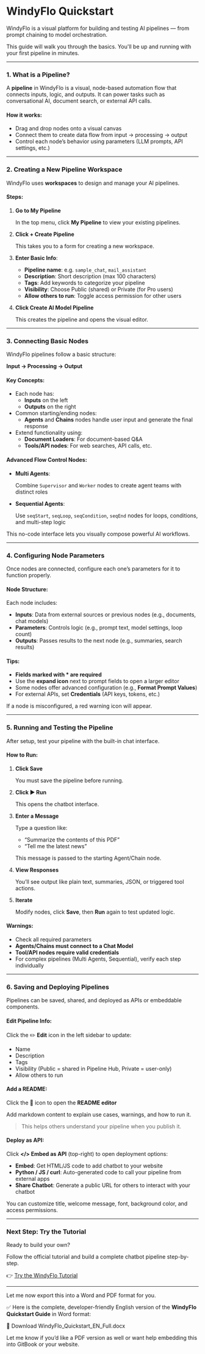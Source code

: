 # WindyFlo Quickstart

WindyFlo is a visual platform for building and testing AI pipelines — from prompt chaining to model orchestration.

This guide will walk you through the basics. You'll be up and running with your first pipeline in minutes.

***

### 1. What is a Pipeline?

A **pipeline** in WindyFlo is a visual, node-based automation flow that connects inputs, logic, and outputs. It can power tasks such as conversational AI, document search, or external API calls.

#### How it works:

* Drag and drop nodes onto a visual canvas
* Connect them to create data flow from input → processing → output
* Control each node’s behavior using parameters (LLM prompts, API settings, etc.)

***

### 2. Creating a New Pipeline Workspace

WindyFlo uses **workspaces** to design and manage your AI pipelines.

#### Steps:

1.  **Go to My Pipeline**

    In the top menu, click **My Pipeline** to view your existing pipelines.
2.  **Click + Create Pipeline**

    This takes you to a form for creating a new workspace.
3. **Enter Basic Info**:
   * **Pipeline name**: e.g. `sample_chat`, `mail_assistant`
   * **Description**: Short description (max 100 characters)
   * **Tags**: Add keywords to categorize your pipeline
   * **Visibility**: Choose Public (shared) or Private (for Pro users)
   * **Allow others to run**: Toggle access permission for other users
4.  **Click Create AI Model Pipeline**

    This creates the pipeline and opens the visual editor.

***

### 3. Connecting Basic Nodes

WindyFlo pipelines follow a basic structure:

**Input → Processing → Output**

#### Key Concepts:

* Each node has:
  * **Inputs** on the left
  * **Outputs** on the right
* Common starting/ending nodes:
  * **Agents** and **Chains** nodes handle user input and generate the final response
* Extend functionality using:
  * **Document Loaders**: For document-based Q\&A
  * **Tools/API nodes**: For web searches, API calls, etc.

#### Advanced Flow Control Nodes:

*   **Multi Agents**:

    Combine `Supervisor` and `Worker` nodes to create agent teams with distinct roles
*   **Sequential Agents**:

    Use `seqStart`, `seqLoop`, `seqCondition`, `seqEnd` nodes for loops, conditions, and multi-step logic

This no-code interface lets you visually compose powerful AI workflows.

***

### 4. Configuring Node Parameters

Once nodes are connected, configure each one’s parameters for it to function properly.

#### Node Structure:

Each node includes:

* **Inputs**: Data from external sources or previous nodes (e.g., documents, chat models)
* **Parameters**: Controls logic (e.g., prompt text, model settings, loop count)
* **Outputs**: Passes results to the next node (e.g., summaries, search results)

#### Tips:

* **Fields marked with \* are required**
* Use the **expand icon** next to prompt fields to open a larger editor
* Some nodes offer advanced configuration (e.g., **Format Prompt Values**)
* For external APIs, set **Credentials** (API keys, tokens, etc.)

If a node is misconfigured, a red warning icon will appear.

***

### 5. Running and Testing the Pipeline

After setup, test your pipeline with the built-in chat interface.

#### How to Run:

1.  **Click Save**

    You must save the pipeline before running.
2.  **Click ▶ Run**

    This opens the chatbot interface.
3.  **Enter a Message**

    Type a question like:

    * “Summarize the contents of this PDF”
    * “Tell me the latest news”

    This message is passed to the starting Agent/Chain node.
4.  **View Responses**

    You’ll see output like plain text, summaries, JSON, or triggered tool actions.
5.  **Iterate**

    Modify nodes, click **Save**, then **Run** again to test updated logic.

#### Warnings:

* Check all required parameters
* **Agents/Chains must connect to a Chat Model**
* **Tool/API nodes require valid credentials**
* For complex pipelines (Multi Agents, Sequential), verify each step individually

***

### 6. Saving and Deploying Pipelines

Pipelines can be saved, shared, and deployed as APIs or embeddable components.

#### Edit Pipeline Info:

Click the ✏️ **Edit** icon in the left sidebar to update:

* Name
* Description
* Tags
* Visibility (Public = shared in Pipeline Hub, Private = user-only)
* Allow others to run

#### Add a README:

Click the 📄 icon to open the **README editor**

Add markdown content to explain use cases, warnings, and how to run it.

> This helps others understand your pipeline when you publish it.

#### Deploy as API:

Click **\</> Embed as API** (top-right) to open deployment options:

* **Embed**: Get HTML/JS code to add chatbot to your website
* **Python / JS / curl**: Auto-generated code to call your pipeline from external apps
* **Share Chatbot**: Generate a public URL for others to interact with your chatbot

You can customize title, welcome message, font, background color, and access permissions.

***

### Next Step: Try the Tutorial

Ready to build your own?

Follow the official tutorial and build a complete chatbot pipeline step-by-step.

👉 [Try the WindyFlo Tutorial](windyflo-tutorial.md)

***

Let me now export this into a Word and PDF format for you.

✅ Here is the complete, developer-friendly English version of the **WindyFlo Quickstart Guide** in Word format:

📄 Download WindyFlo\_Quickstart\_EN\_Full.docx

Let me know if you’d like a PDF version as well or want help embedding this into GitBook or your website.
